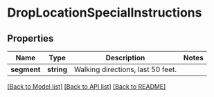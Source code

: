 # DropLocationSpecialInstructions

## Properties
Name | Type | Description | Notes
------------ | ------------- | ------------- | -------------
**segment** | **string** | Walking directions, last 50 feet. | 

[[Back to Model list]](../../README.md#documentation-for-models) [[Back to API list]](../../README.md#documentation-for-api-endpoints) [[Back to README]](../../README.md)

